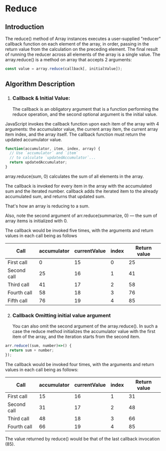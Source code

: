 # Reduce

## Introduction

The reduce() method of Array instances executes a user-supplied "reducer" callback function on each element of the array, in order, passing in the return value from the calculation on the preceding element. The final result of running the reducer across all elements of the array is a single value.
The array.reduce() is a method on array that accepts 2 arguments:
```js
const value = array.reduce(callback[, initialValue]);
```
## Algorithm Description

1. ### Callback & Initial Value:
   The callback is an obligatory argument that is a function performing the reduce operation, and the second optional argument is the initial value.

JavaScript invokes the callback function upon each item of the array with 4 arguments: the accumulator value, the current array item, the current array item index, and the array itself. The callback function must return the updated accumulator value.

```js
function(accumulator, item, index, array) {
  // Use `accumulator` and `item` 
  // to calculate `updatedAccumulator`...
  return updatedAccumulator;
}
```

array.reduce(sum, 0) calculates the sum of all elements in the array.

The callback is invoked for every item in the array with the accumulated sum and the iterated number. callback adds the iterated item to the already accumulated sum, and returns that updated sum.

That's how an array is reducing to a sum.

Also, note the second argument of arr.reduce(summarize, 0) — the sum of array items is initialized with 0.

The callback would be invoked five times, with the arguments and return values in each call being as follows



| Call   |   accumulator   |   currentValue   |   index   |   Return value   |
| -------- | ------- | -------- | ------- | ------- |
| First call   | 0   |   15   |   0   |   25   |
| Second call   | 25   |   16   |   1   |   41   |
| Third call   | 41   |   17   |   2   |   58   |
| Fourth call   | 58   |   18   |   3   |   76   |
| Fifth call   | 76   |   19   |   4   |   85   |
	



2. ### Callback Omitting initial value argument
    You can also omit the second argument of the array.reduce(). In such a case the reduce method initializes the accumulator value with the first item of the array, and the iteration starts from the second item.

```js
arr.reduce((sum, number)=>() {
  return sum + number;
});
```

The callback would be invoked four times, with the arguments and return values in each call being as follows:

| Call   |   accumulator   |   currentValue   |   index   |   Return value   |
| -------- | ------- | -------- | ------- | ------- |
| First call   | 15   |   16   |   1   |   31   |
| Second call   | 31   |   17   |   2   |   48   |
| Third call   | 48   |   18   |   3   |   66   |
| Fourth call   | 66   |   19   |   4   |   85   |

The value returned by reduce() would be that of the last callback invocation (85).
